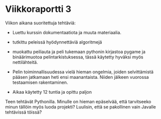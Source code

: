 # Viikkoraportti 3

Viikon aikana suoritettuja tehtäviä:
* Luettu kurssin dokumentaatiota ja muuta materiaalia.
* tutkittu peleissä hyödynnettäviä algoritmejä
* muokattu peiliauta ja peli tukemaan pythonin kirjastoa pygame ja binäärimuotoa pelintarkistuksessa, tässä käytetty hyväksi myös nettilähteitä.
* Pelin toiminnallisuudessa vielä hieman ongelmia, joiden selvittämistä pääsen jatkamaan heti ensi maanantaista. Niiden jälkeen vuorossa testaamisen rakentaminen.  


* Aikaa käytetty 12 tuntia ja opittu paljon


Teen tehtävät Pythonilla. Minulle on hieman epäselvää, että tarvitseeko minun tällöin myös luoda projekti? Luulisin, että se pakollinen vain Javalle tehtävissä töissä?

